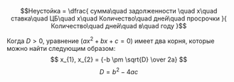 $$Неустойка = \dfrac{ сумма\quad задолженности \quad x\quad ставка\quad ЦБ\quad x\quad Количество\quad дней\quad просрочки }{ Количество\quad дней\quad в\quad году }$$

Когда $D > 0$, уравнение $(ax^2 + bx + c = 0)$ имеет два корня, которые можно найти следующим образом:
$$ x_{1}, x_{2} = {-b \pm \sqrt{D} \over 2a} $$
$$ D = b^2 - 4ac$$

